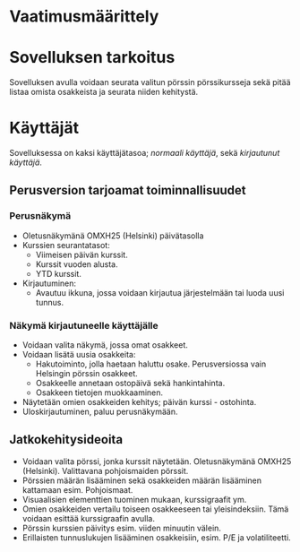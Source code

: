 # Vaatimusmäärittely

# Sovelluksen tarkoitus

Sovelluksen avulla voidaan seurata valitun pörssin pörssikursseja sekä pitää listaa omista osakkeista ja seurata niiden kehitystä.

# Käyttäjät

Sovelluksessa on kaksi käyttäjätasoa; _normaali käyttäjä_, sekä _kirjautunut käyttäjä_.


## Perusversion tarjoamat toiminnallisuudet

### Perusnäkymä

* Oletusnäkymänä OMXH25 (Helsinki) päivätasolla
* Kurssien seurantatasot:
    * Viimeisen päivän kurssit.
    * Kurssit vuoden alusta.
    * YTD kurssit.
* Kirjautuminen:
    * Avautuu ikkuna, jossa voidaan kirjautua järjestelmään tai luoda uusi tunnus.


### Näkymä kirjautuneelle käyttäjälle

* Voidaan valita näkymä, jossa omat osakkeet.
* Voidaan lisätä uusia osakkeita:
    * Hakutoiminto, jolla haetaan haluttu osake. Perusversiossa vain Helsingin pörssin osakkeet.
    * Osakkeelle annetaan ostopäivä sekä hankintahinta.
    * Osakkeen tietojen muokkaaminen.
* Näytetään omien osakkeiden kehitys; päivän kurssi - ostohinta.
* Uloskirjautuminen, paluu perusnäkymään.

## Jatkokehitysideoita
* Voidaan valita pörssi, jonka kurssit näytetään. Oletusnäkymänä OMXH25 (Helsinki). Valittavana pohjoismaiden pörssit.
* Pörssien määrän lisääminen sekä osakkeiden määrän lisääminen kattamaan esim. Pohjoismaat.
* Visuaalisien elementtien tuominen mukaan, kurssigraafit ym.
* Omien osakkeiden vertailu toiseen osakkeeseen tai yleisindeksiin. Tämä voidaan esittää kurssigraafin avulla.
* Pörssin kurssien päivitys esim. viiden minuutin välein.
* Erillaisten tunnuslukujen lisääminen osakkeisiin, esim. P/E ja volatiliteetti. 

